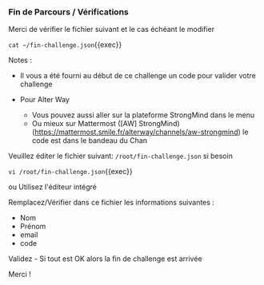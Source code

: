 
### Fin de Parcours / Vérifications


Merci de vérifier le fichier suivant et le cas échéant le modifier

`cat ~/fin-challenge.json`{{exec}}

Notes : 

- Il vous a été fourni au début de ce challenge un code pour valider votre challenge


- Pour Alter Way
  - Vous pouvez aussi aller sur la plateforme StrongMind dans le menu
  - Ou mieux sur Mattermost ([AW] StrongMind) (https://mattermost.smile.fr/alterway/channels/aw-strongmind) le code est dans le bandeau du Chan


Veuillez éditer le fichier suivant: `/root/fin-challenge.json` si besoin

`vi /root/fin-challenge.json`{{exec}}

ou Utilisez l'éditeur intégré


Remplacez/Vérifier dans ce fichier les informations suivantes :

- Nom
- Prénom
- email
- code

Validez - Si tout est OK alors la fin de challenge est arrivée

Merci !
